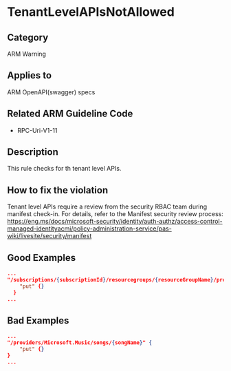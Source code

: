 # TenantLevelAPIsNotAllowed

## Category

ARM Warning

## Applies to

ARM OpenAPI(swagger) specs

## Related ARM Guideline Code

- RPC-Uri-V1-11

## Description

This rule checks for th tenant level APIs.

## How to fix the violation

 Tenant level APIs require a review from the security RBAC team during manifest check-in. For details, refer to the Manifest security review process: https://eng.ms/docs/microsoft-security/identity/auth-authz/access-control-managed-identityacmi/policy-administration-service/pas-wiki/livesite/security/manifest

## Good Examples

```json
...
"/subscriptions/{subscriptionId}/resourcegroups/{resourceGroupName}/providers/Microsoft.Music/songs/{songName}" {
    "put" {}
  }
...
```

## Bad Examples
```json
...
"/providers/Microsoft.Music/songs/{songName}" {
    "put" {}
} 
...
```